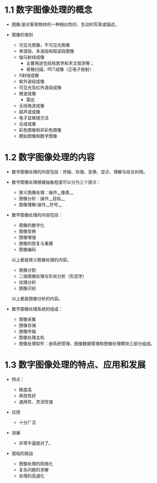 

# 1.1  数字图像处理的概念

+ 图像:是对客观物体的一种相似性的、生动的写真或描述。

+ 图像的类别

  + 可见光图像，不可见光图像
  + 单波段、多波段和超波段图像
  + 伽马射线成像
    + 主要用途包括核医学和天文观测等；
    + 骨骼扫描，PET成像（正电子放射）
  + X射线成像
  + 紫外波段成像
  + 可见光及红外波段成像
  + 微波成像
    + 雷达
  + 无线电波成像
  + 超声波成像
  + 电子显微镜方法
  + 合成成像
  + 彩色图像和非彩色图像
  + 模拟图像和数字图像

  

# 1.2  数字图像处理的内容

+ 数字图像处理的内容包括：传输、存储、变换、显示、理解与综合利用。

+ 数字图像处理根据抽象程度可以分为三个层次：

  + 狭义图像处理：操作__像素__
  + 图像分析：操作__目标__
  + 图像理解:操作__符号__

+ 数字图像处理的内容包括：

  + 图像的数字化
  + 图像变换
  + 图像增强
  + 图像的恢复与重建
  + 图像编码

  以上都是狭义图像处理的内容。

  + 图像分割
  + 二值图像处理与形状分析（形态学）
  + 纹理分析
  + 图像识别

  以上都是图像分析的内容。

+ 数字图像处理系统的组成：

  + 图像采集
  + 图像存储
  + 图像传输
  + 图像处理主机
  + 图像处理软件：由系统管理、图像数据管理和图像处理模块三部分组成。

  

# 1.3  数字图像处理的特点、应用和发展

+ 特点：

  + 精度高
  + 再现性好
  + 通用性、灵活性强

+ 应用

  + 十分广泛

+ 进展

  + 非常牛逼就对了。

+ 面临的挑战

  + 图像处理的网络化
  + 复杂问题的求解
  + 处理的高速化

  